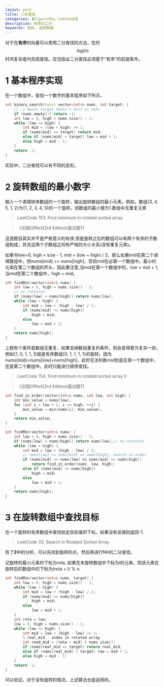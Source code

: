 ```yaml
---
layout: post
title: 二分查找
categories: [Algorithm, LeetCode]
description: 有序必二分
keywords: 查找, 选择数组
---
```


对于在**有序**的向量可以使用二分查找的方法，在的$$log(n)$$时间复杂度内完成查找。应当指出二分查找必须基于“有序”的前提条件。


# 1 基本程序实现
在一个数组中，查找一个数字的基本程序如下所示。
```cpp
int binary_search(const vector<int>& nums, int target) {
    // -1 means target doesn`t exit in nums
    if (nums.empty()) return -1;
    int low = 0, high = nums.size() - 1;
    while (low <= high) {
        int mid = (low + high) >> 1;
        if (nums[mid] == target) return mid;
        else if (nums[mid] < target) low = mid + 1;
        else high = mid - 1;
    }
    return -1;
}
```
实际中，二分查找可以有不同的变形。

# 2 旋转数组的最小数字

输入一个递增排序数组的一个旋转，输出旋转数组的最小元素。例如，数组{3, 4, 5, 1, 2}为{1, 2, 3, 4, 5}的一个旋转，该数组的最小值为1.数组中无重复元素

> LeetCode 153. Find minimum in rotated sorted array 

> 《剑指Offer》(2rd Edition)面试题11

这道题目其实并不是严格意义的有序,但是旋转之后的数组可以有两个有序的子数组构成，并且这两个子数组之间有严格的大小关系(没有重复元素)。

如果令low=0, high = size - 1, mid = (low + high) / 2，那么如果mid在第二个递增数组中，则nums[mid] <= nums[high]，否则mid在必第一个数组中。最小的元素在第二个数组的开头，因此要注意,当mid在第一个数组中时，low = mid + 1,当mid在第二个数组中，high = mid。

```cpp
int findMin(vector<int>& nums) {
    int low = 0, high = nums.size() - 1;
    // no rotation
    if (nums[low] < nums[high]) return nums[low];
    while (low < high) {
        int mid = low + (high - low) / 2;
        if (nums[mid] <= nums[high])
            high = mid;
        else
            low = mid + 1;
    }
    return nums[high];
}
```

上题有个条件是数组无重复，如果去掉数组重复的条件，则会变得更为复杂一些。例如{1, 0, 1, 1, 1}就是有序数组{0, 1, 1, 1, 1}的旋转。因为nums[mid]=nums[low]=nums[high]，此时无法判断mid到底在第一个数组中，还是第二个数组中。此时只能进行顺序查找。

> LeetCode 154. Find minimum in rotated sorted array II

> 《剑指Offer》(2rd Edition)面试题11


```cpp
int find_in_order(vector<int>& nums, int low, int high) {
    int min_value = nums[low];
    for (int i = low + 1; i <= high; ++i) {
        min_value = min(nums[i], min_value);
    }
    return min_value;
}

int findMin(vector<int>& nums) {
    int low = 0, high = nums.size() - 1;
    if (nums[low] < nums[high]) return nums[low];// no rotation
    while (low < high) {
        int mid = low + (high - low) / 2;
        // nums[low] == nums[mid] == nums[high], search in order
        if (nums[mid] == nums[low] && nums[mid] == nums[high])
            return find_in_order(nums, low, high);
        else if (nums[mid] <= nums[high])
            high = mid;
        else
            low = mid + 1;
    }
    return nums[high];
}
```
# 3 在旋转数组中查找目标

在一个旋转的有序数组中查找给定目标值的下标，如果没有该值则返回-1.
> LeetCode 33. Search in Rotated Sorted Array

有了**2**中的分析，可以先找到旋转的点，然后再进行**1**中的二分查找。

记旋转的最小元素的下标为rota, 如果在未旋转数组中下标为i的元素，则该元素在旋转后的数组中的下标为(rota + i) % n.
```cpp
int findMin(vector<int>& nums, target) {
    int low = 0, high = nums.size() - 1;
    while (low < high) {
        int mid = low + (high - low) / 2;
        if (nums[mid] <= nums[high])
            high = mid;
        else
            low = mid + 1;
    }
    int rota = low;
    low = 0, high = nums.size() - 1;
    while (low <= high) {
        int mid = low + (high - low) >> 1;
        % real_mid : index in rotated array
        int read_mid = (rota + mid) % nums.size();
        if (nums[real_mid == target) return real_mid;
        else if (nums[real_mid] < target) low = mid + 1;
        else high = mid - 1;
    }
    return -1;
}
```
可以验证，对于没有旋转的情况，上述算法也是适用的。


